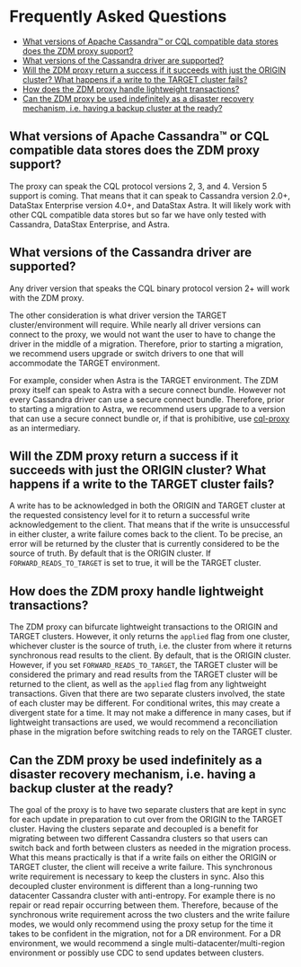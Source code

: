 # Frequently Asked Questions

- [What versions of Apache Cassandra™ or CQL compatible data stores does the ZDM proxy support?](#what-versions-of-apache-cassandra-or-cql-compatible-data-stores-does-the-zdm-proxy-support)
- [What versions of the Cassandra driver are supported?](#what-versions-of-the-cassandra-driver-are-supported)
- [Will the ZDM proxy return a success if it succeeds with just the ORIGIN cluster?  What happens if a write to the TARGET cluster fails?](#will-the-zdm-proxy-return-a-success-if-it-succeeds-with-just-the-origin-cluster--what-happens-if-a-write-to-the-target-cluster-fails)
- [How does the ZDM proxy handle lightweight transactions?](#how-does-the-zdm-proxy-handle-lightweight-transactions)
- [Can the ZDM proxy be used indefinitely as a disaster recovery mechanism, i.e. having a backup cluster at the ready?](#can-the-zdm-proxy-be-used-indefinitely-as-a-disaster-recovery-mechanism-ie-having-a-backup-cluster-at-the-ready)

## What versions of Apache Cassandra™ or CQL compatible data stores does the ZDM proxy support?

The proxy can speak the CQL protocol versions 2, 3, and 4.  Version 5 support is coming.  That means that it can speak to Cassandra version 2.0+, DataStax Enterprise version 4.0+, and DataStax Astra.  It will likely work with other CQL compatible data stores but so far we have only tested with Cassandra, DataStax Enterprise, and Astra.

## What versions of the Cassandra driver are supported?

Any driver version that speaks the CQL binary protocol version 2+ will work with the ZDM proxy.

The other consideration is what driver version the TARGET cluster/environment will require. While nearly all driver versions can connect to the proxy, we would not want the user to have to change the driver in the middle of a migration. Therefore, prior to starting a migration, we recommend users upgrade or switch drivers to one that will accommodate the TARGET environment.

For example, consider when Astra is the TARGET environment. The ZDM proxy itself can speak to Astra with a secure connect bundle. However not every Cassandra driver can use a secure connect bundle.  Therefore, prior to starting a migration to Astra, we recommend users upgrade to a version that can use a secure connect bundle or, if that is prohibitive, use [cql-proxy](https://github.com/datastax/cql-proxy) as an intermediary.

## Will the ZDM proxy return a success if it succeeds with just the ORIGIN cluster?  What happens if a write to the TARGET cluster fails?

A write has to be acknowledged in both the ORIGIN and TARGET cluster at the requested consistency level for it to return a successful write acknowledgement to the client.  That means that if the write is unsuccessful in either cluster, a write failure comes back to the client. To be precise, an error will be returned by the cluster that is currently considered to be the source of truth.  By default that is the ORIGIN cluster.  If `FORWARD_READS_TO_TARGET` is set to true, it will be the TARGET cluster.

## How does the ZDM proxy handle lightweight transactions?

The ZDM proxy can bifurcate lightweight transactions to the ORIGIN and TARGET clusters. However, it only returns the `applied` flag from one cluster, whichever cluster is the source of truth, i.e. the cluster from where it returns synchronous read results to the client.  By default, that is the ORIGIN cluster.  However, if you set `FORWARD_READS_TO_TARGET`, the TARGET cluster will be considered the primary and read results from the TARGET cluster will be returned to the client, as well as the `applied` flag from any lightweight transactions.  Given that there are two separate clusters involved, the state of each cluster may be different.  For conditional writes, this may create a divergent state for a time.  It may not make a difference in many cases, but if lightweight transactions are used, we would recommend a reconciliation phase in the migration before switching reads to rely on the TARGET cluster.

## Can the ZDM proxy be used indefinitely as a disaster recovery mechanism, i.e. having a backup cluster at the ready?

The goal of the proxy is to have two separate clusters that are kept in sync for each update in preparation to cut over from the ORIGIN to the TARGET cluster.  Having the clusters separate and decoupled is a benefit for migrating between two different Cassandra clusters so that users can switch back and forth between clusters as needed in the migration process.  What this means practically is that if a write fails on either the ORIGIN or TARGET cluster, the client will receive a write failure.  This synchronous write requirement is necessary to keep the clusters in sync.  Also this decoupled cluster environment is different than a long-running two datacenter Cassandra cluster with anti-entropy.  For example there is no repair or read repair occurring between them.  Therefore, because of the synchronous write requirement across the two clusters and the write failure modes, we would only recommend using the proxy setup for the time it takes to be confident in the migration, not for a DR environment.  For a DR environment, we would recommend a single multi-datacenter/multi-region environment or possibly use CDC to send updates between clusters.
